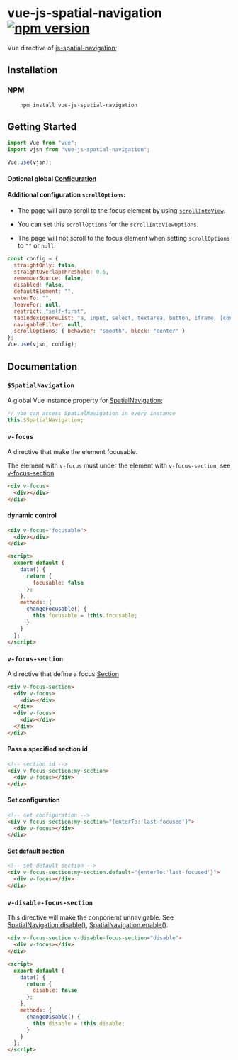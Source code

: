 # vue-js-spatial-navigation [![npm version](http://img.shields.io/npm/v/vue-js-spatial-navigation.svg?style=flat)](https://npmjs.org/package/vue-js-spatial-navigation "View this project on npm")

Vue directive of [js-spatial-navigation](https://github.com/luke-chang/js-spatial-navigation);

## Installation

### NPM

```shell
    npm install vue-js-spatial-navigation
```

## Getting Started

```javascript
import Vue from "vue";
import vjsn from "vue-js-spatial-navigation";

Vue.use(vjsn);
```

#### Optional global [Configuration](https://github.com/luke-chang/js-spatial-navigation#configuration)

#### Additional configuration `scrollOptions`:

- The page will auto scroll to the focus element by using [`scrollIntoView`](https://developer.mozilla.org/en-US/docs/Web/API/Element/scrollIntoView).

- You can set this `scrollOptions` for the `scrollIntoViewOptions`.

- The page will not scroll to the focus element when setting `scrollOptions` to `""` or `null`.

```javascript
const config = {
  straightOnly: false,
  straightOverlapThreshold: 0.5,
  rememberSource: false,
  disabled: false,
  defaultElement: "",
  enterTo: "",
  leaveFor: null,
  restrict: "self-first",
  tabIndexIgnoreList: "a, input, select, textarea, button, iframe, [contentEditable=true]",
  navigableFilter: null,
  scrollOptions: { behavior: "smooth", block: "center" }
};
Vue.use(vjsn, config);
```

## Documentation

### `$SpatialNavigation`

A global Vue instance property for [SpatialNavigation](https://github.com/luke-chang/js-spatial-navigation#api-reference);

```javascript
// you can access SpatialNavigation in every instance
this.$SpatialNavigation;
```

### `v-focus`

A directive that make the element focusable.

The element with `v-focus` must under the element with `v-focus-section`, see [v-focus-section](#v-focus-section)

```html
<div v-focus>
  <div></div>
</div>
```

#### dynamic control

```html
<div v-focus="focusable">
  <div></div>
</div>

<script>
  export default {
    data() {
      return {
        focusable: false
      };
    },
    methods: {
      changeFocusable() {
        this.focusable = !this.focusable;
      }
    }
  };
</script>
```

### `v-focus-section`

A directive that define a focus [Section](https://github.com/luke-chang/js-spatial-navigation#spatialnavigationaddsectionid-config)

```html
<div v-focus-section>
  <div v-focus>
    <div></div>
  </div>
  <div v-focus>
    <div></div>
  </div>
</div>
```

#### Pass a specified section id

```html
<!-- section id -->
<div v-focus-section:my-section>
  <div v-focus></div>
</div>
```

#### Set configuration

```html
<!-- set configuration -->
<div v-focus-section:my-section="{enterTo:'last-focused'}">
  <div v-focus></div>
</div>
```

#### Set default section

```html
<!-- set default section -->
<div v-focus-section:my-section.default="{enterTo:'last-focused'}">
  <div v-focus></div>
</div>
```

### `v-disable-focus-section`

This directive will make the conponemt unnavigable.
See [SpatialNavigation.disable()](https://github.com/luke-chang/js-spatial-navigation#spatialnavigationdisablesectionid),
[SpatialNavigation.enable()](https://github.com/luke-chang/js-spatial-navigation#spatialnavigationenablesectionid).

```html
<div v-focus-section v-disable-focus-section="disable">
  <div v-focus></div>
</div>

<script>
  export default {
    data() {
      return {
        disable: false
      };
    },
    methods: {
      changeDisable() {
        this.disable = !this.disable;
      }
    }
  };
</script>
```
